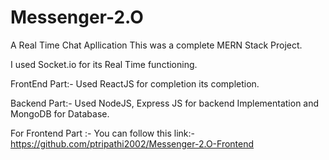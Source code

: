 # Messenger-2.O
A Real Time Chat Apllication
This was a complete MERN Stack Project.

I used Socket.io for its Real Time functioning.

FrontEnd Part:- Used ReactJS for completion its completion.

Backend Part:- Used NodeJS, Express JS for backend Implementation and MongoDB for Database.

For Frontend Part :- You can follow this link:- https://github.com/ptripathi2002/Messenger-2.O-Frontend

